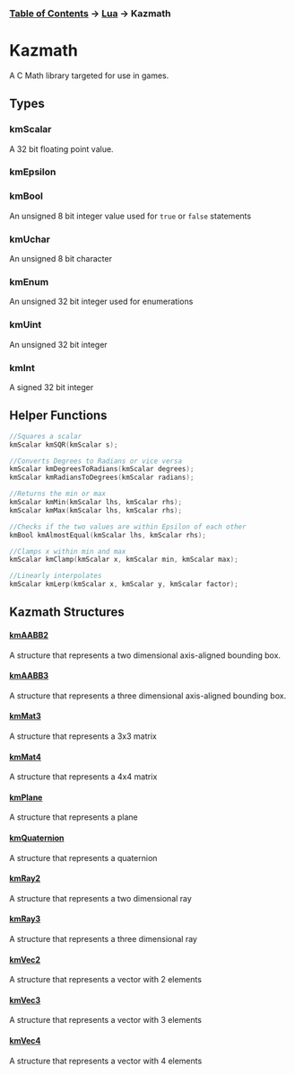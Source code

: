 ### [Table of Contents](../../main.md) -> [Lua](../Lua.md)  -> Kazmath  
# Kazmath  
A C Math library targeted for use in games.
## Types  

### kmScalar
A 32 bit floating point value.

### kmEpsilon

### kmBool
An unsigned 8 bit integer value used for `true` or `false` statements

### kmUchar
An unsigned 8 bit character

### kmEnum
An unsigned 32 bit integer used for enumerations

### kmUint
An unsigned 32 bit integer

### kmInt
A signed 32 bit integer

## Helper Functions
```c
//Squares a scalar
kmScalar kmSQR(kmScalar s);

//Converts Degrees to Radians or vice versa
kmScalar kmDegreesToRadians(kmScalar degrees);
kmScalar kmRadiansToDegrees(kmScalar radians);

//Returns the min or max
kmScalar kmMin(kmScalar lhs, kmScalar rhs);
kmScalar kmMax(kmScalar lhs, kmScalar rhs);

//Checks if the two values are within Epsilon of each other
kmBool kmAlmostEqual(kmScalar lhs, kmScalar rhs);

//Clamps x within min and max
kmScalar kmClamp(kmScalar x, kmScalar min, kmScalar max);

//Linearly interpolates
kmScalar kmLerp(kmScalar x, kmScalar y, kmScalar factor);
```
## Kazmath Structures  
#### [kmAABB2](aabb2.md)  
A structure that represents a two dimensional axis-aligned bounding box.  
#### [kmAABB3](aabb3.md)  
A structure that represents a three dimensional axis-aligned bounding box.  
#### [kmMat3](mat3.md)  
A structure that represents a 3x3 matrix  
#### [kmMat4](mat4.md)  
A structure that represents a 4x4 matrix  
#### [kmPlane](plane.md)  
A structure that represents a plane  
#### [kmQuaternion](quaternion.md)  
A structure that represents a quaternion  
#### [kmRay2](ray2.md)  
A structure that represents a two dimensional ray  
#### [kmRay3](ray3.md)  
A structure that represents a three dimensional ray  
#### [kmVec2](vec2.md)  
A structure that represents a vector with 2 elements  
#### [kmVec3](vec3.md)  
A structure that represents a vector with 3 elements  
#### [kmVec4](vec4.md)  
A structure that represents a vector with 4 elements  
